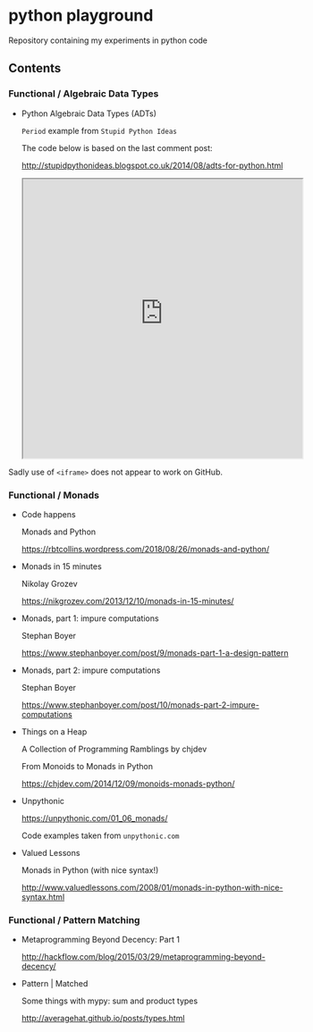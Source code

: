 # python playground

Repository containing my experiments in python code

## Contents

### Functional / Algebraic Data Types

* Python Algebraic Data Types (ADTs)

    `Period` example from `Stupid Python Ideas`

    The code below is based on the last comment post:

    http://stupidpythonideas.blogspot.co.uk/2014/08/adts-for-python.html

    <iframe src="https://stupidpythonideas.blogspot.co.uk/2014/08/adts-for-python.html" height="500" width="500"></iframe>

Sadly use of `<iframe>` does not appear to work on GitHub.

### Functional / Monads

* Code happens

    Monads and Python

    https://rbtcollins.wordpress.com/2018/08/26/monads-and-python/

* Monads in 15 minutes

    Nikolay Grozev

    https://nikgrozev.com/2013/12/10/monads-in-15-minutes/

* Monads, part 1: impure computations

    Stephan Boyer

    https://www.stephanboyer.com/post/9/monads-part-1-a-design-pattern

* Monads, part 2: impure computations

    Stephan Boyer

    https://www.stephanboyer.com/post/10/monads-part-2-impure-computations

* Things on a Heap

    A Collection of Programming Ramblings by chjdev

    From Monoids to Monads in Python

    https://chjdev.com/2014/12/09/monoids-monads-python/

* Unpythonic

    https://unpythonic.com/01_06_monads/

    Code examples taken from `unpythonic.com`

* Valued Lessons

    Monads in Python (with nice syntax!)

    http://www.valuedlessons.com/2008/01/monads-in-python-with-nice-syntax.html

### Functional / Pattern Matching

* Metaprogramming Beyond Decency: Part 1

    http://hackflow.com/blog/2015/03/29/metaprogramming-beyond-decency/

* Pattern | Matched

    Some things with mypy: sum and product types

    http://averagehat.github.io/posts/types.html
